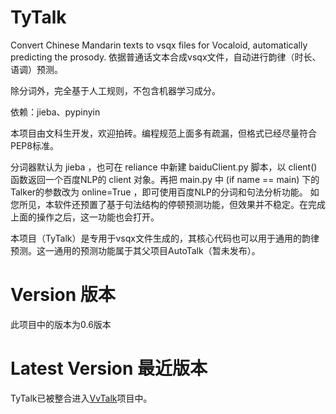 # TyTalk
Convert Chinese Mandarin texts to vsqx files for Vocaloid, automatically predicting the prosody.
依据普通话文本合成vsqx文件，自动进行韵律（时长、语调）预测。

除分词外，完全基于人工规则，不包含机器学习成分。

依赖：jieba、pypinyin

本项目由文科生开发，欢迎拍砖。编程规范上面多有疏漏，但格式已经尽量符合PEP8标准。

分词器默认为 jieba ，也可在 reliance 中新建 baiduClient.py 脚本，以 client() 函数返回一个百度NLP的 client 对象。再把 main.py 中 (if name == main) 下的 Talker的参数改为 online=True ，即可使用百度NLP的分词和句法分析功能。
如您所见，本软件还预置了基于句法结构的停顿预测功能，但效果并不稳定。在完成上面的操作之后，这一功能也会打开。

本项目（TyTalk）是专用于vsqx文件生成的，其核心代码也可以用于通用的韵律预测。这一通用的预测功能属于其父项目AutoTalk（暂未发布）。
# Version 版本
此项目中的版本为0.6版本

# Latest Version 最近版本
TyTalk已被整合进入[VvTalk](https://github.com/GalaxieT/VvTalk)项目中。
